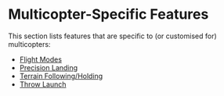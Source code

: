 # Multicopter-Specific Features

This section lists features that are specific to (or customised for) multicopters:

- [Flight Modes](../flight_modes_mc/index.md)
- [Precision Landing](../advanced_features/precland.md)
- [Terrain Following/Holding](../flying/terrain_following_holding.md)
- [Throw Launch](../flight_modes_mc/throw_launch.md)

